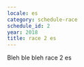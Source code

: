 ```yaml
---
locale: es
category: schedule-race
schedule_id: 2
year: 2018
title: race 2 es
---
```


Bleh ble bleh race 2 es
